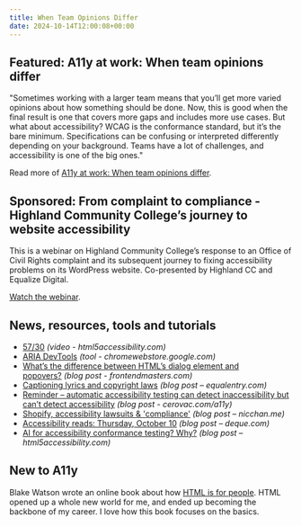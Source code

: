 ```yaml
---
title: When Team Opinions Differ
date: 2024-10-14T12:00:08+00:00
---
```


## Featured: A11y at work: When team opinions differ

"Sometimes working with a larger team means that you’ll get more varied opinions about how something should be done. Now, this is good when the final result is one that covers more gaps and includes more use cases. But what about accessibility? WCAG is the conformance standard, but it’s the bare minimum. Specifications can be confusing or interpreted differently depending on your background. Teams have a lot of challenges, and accessibility is one of the big ones."

Read more of [A11y at work: When team opinions differ](https://melsumner.github.io/a11y-at-work).

## Sponsored: From complaint to compliance - Highland Community College’s journey to website accessibility

This is a webinar on Highland Community College’s response to an Office of Civil Rights complaint and its subsequent journey to fixing accessibility problems on its WordPress website. Co-presented by Highland CC and Equalize Digital.

[Watch the webinar](https://equalizedigital.com/from-complaint-to-compliance-highland-community-colleges-journey-to-website-accessibility/?utm_source=a11yweekly&utm_medium=sponsored).

## News, resources, tools and tutorials

- [57/30](https://html5accessibility.com/stuff/2024/10/07/57-30/) *(video - html5accessibility.com)*
- [ARIA DevTools](https://chromewebstore.google.com/detail/aria-devtools/dneemiigcbbgbdjlcdjjnianlikimpck) *(tool - chromewebstore.google.com)*
- [What’s the difference between HTML’s dialog element and popovers?](https://frontendmasters.com/blog/whats-the-difference-between-htmls-dialog-element-and-popovers/) *(blog post - frontendmasters.com)*
- [Captioning lyrics and copyright laws](https://equalentry.com/captioning-lyrics-copyright-laws/) *(blog post – equalentry.com)*
- [Reminder – automatic accessibility testing can detect inaccessibility but can’t detect accessibility](https://cerovac.com/a11y/2024/10/reminder-automatic-accessibility-testing-can-detect-inaccessibility-but-cant-detect-accessibility/) *(blog post - cerovac.com/a11y)*
- [Shopify, accessibility lawsuits & 'compliance'](https://www.nicchan.me/blog/shopify-accessibility-lawsuits-compliance/) *(blog post – nicchan.me)*
- [Accessibility reads: Thursday, October 10](https://www.deque.com/blog/accessibility-reads-thursday-october-10/) *(blog post – deque.com)*
- [AI for accessibility conformance testing? Why?](https://html5accessibility.com/stuff/2024/10/10/ai-for-accessibility-conformance-testing-why/) *(blog post – html5accessibility.com)*

## New to A11y

Blake Watson wrote an online book about how [HTML is for people](https://htmlforpeople.com). HTML opened up a whole new world for me, and ended up becoming the backbone of my career. I love how this book focuses on the basics.

